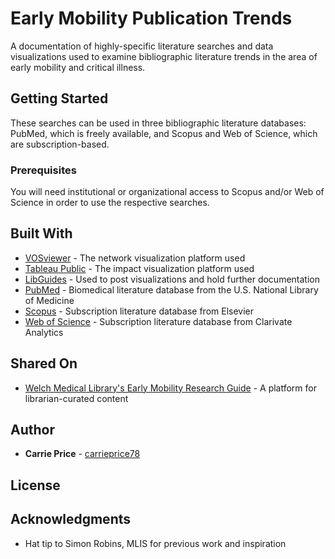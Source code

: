 # Early Mobility Publication Trends

A documentation of highly-specific literature searches and data visualizations used to examine bibliographic literature trends in the area of early mobility and critical illness.

## Getting Started

These searches can be used in three bibliographic literature databases: PubMed, which is freely available, and Scopus and Web of Science, which are subscription-based.

### Prerequisites

You will need institutional or organizational access to Scopus and/or Web of Science in order to use the respective searches.


## Built With

* [VOSviewer](https://www.vosviewer.com/) - The network visualization platform used
* [Tableau Public](https://public.tableau.com/s/) - The impact visualization platform used
* [LibGuides](https://www.springshare.com/libguides/) - Used to post visualizations and hold further documentation
* [PubMed](https://pubmed.ncbi.nlm.nih.gov/) - Biomedical literature database from the U.S. National Library of Medicine
* [Scopus](https://www.scopus.com/) - Subscription literature database from Elsevier
* [Web of Science](https://apps.webofknowledge.com/) - Subscription literature database from Clarivate Analytics


## Shared On

* [Welch Medical Library's Early Mobility Research Guide](https://browse.welch.jhmi.edu/early-mobility/trends/data-visualization) - A platform for librarian-curated content

## Author

* **Carrie Price** - [carrieprice78](https://github.com/carrieprice78/)



## License


## Acknowledgments

* Hat tip to Simon Robins, MLIS for previous work and inspiration

